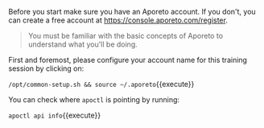 
Before you start make sure you have an Aporeto account.
If you don't, you can create a free account at
<https://console.aporeto.com/register>.

> You must be familiar with the basic concepts
> of Aporeto to understand what you'll be doing.

First and foremost, please configure your account
name for this training session by clicking on:

`/opt/common-setup.sh && source ~/.aporeto`{{execute}}

You can check where `apoctl` is pointing by running:

`apoctl api info`{{execute}}

